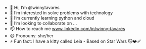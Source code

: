 - 👋 Hi, I’m @winnytavares
- 👀 I’m interested in solve problems with technology
- 🌱 I’m currently learning python and cloud
- 💞️ I’m looking to collaborate on ...
- 📫 How to reach me www.linkedin.com/in/winny-tavares
- 😄 Pronouns: she/her
- ⚡ Fun fact: I have a kitty called Leia - Based on Star Wars 🐱❤️‍🩹

<!---
winnytavares/winnytavares is a ✨ special ✨ repository because its `README.md` (this file) appears on your GitHub profile.
You can click the Preview link to take a look at your changes.
--->
